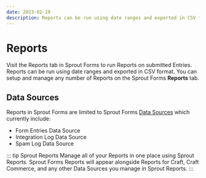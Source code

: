 ```yaml
---
date: 2023-02-19
description: Reports can be run using date ranges and exported in CSV format.
---
```


# Reports

Visit the Reports tab in Sprout Forms to run Reports on submitted Entries. Reports can be run using date ranges and exported in CSV format. You can setup and manage any number of Reports on the Sprout Forms **Reports** tab.

## Data Sources

Reports in Sprout Forms are limited to Sprout Forms [Data Sources](../data-studio/custom-data-sources.md) which currently include:

- Form Entries Data Source
- Integration Log Data Source
- Spam Log Data Source

::: tip Sprout Reports
Manage all of your Reports in one place using Sprout Reports. Sprout Forms Reports will appear alongside Reports for Craft, Craft Commerce, and any other Data Sources you manage in Sprout Reports.
:::
